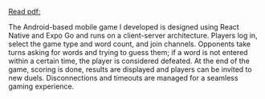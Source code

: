 [Read pdf:](https://drive.google.com/file/d/1eNAydTamD_xoG0SWCb6v9fPVZuduAF2l/view?usp=drive_link)


The Android-based mobile game I developed is designed using React Native and Expo Go and runs on a client-server architecture. Players log in, select the game type and word count, and join channels. Opponents take turns asking for words and trying to guess them; if a word is not entered within a certain time, the player is considered defeated. At the end of the game, scoring is done, results are displayed and players can be invited to new duels. Disconnections and timeouts are managed for a seamless gaming experience.


